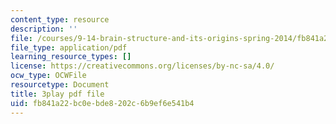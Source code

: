 ```yaml
---
content_type: resource
description: ''
file: /courses/9-14-brain-structure-and-its-origins-spring-2014/fb841a22bc0ebde8202c6b9ef6e541b4_555141.pdf
file_type: application/pdf
learning_resource_types: []
license: https://creativecommons.org/licenses/by-nc-sa/4.0/
ocw_type: OCWFile
resourcetype: Document
title: 3play pdf file
uid: fb841a22-bc0e-bde8-202c-6b9ef6e541b4
---
```


